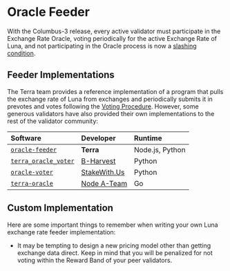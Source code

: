# Oracle Feeder

With the Columbus-3 release, every active validator must participate in the Exchange Rate Oracle, voting periodically for the active Exchange Rate of Luna, and not participating in the Oracle process is now a [slashing condition](../dev/spec-oracle.md#slashing).

## Feeder Implementations

The Terra team provides a reference implementation of a program that pulls the exchange rate of Luna from exchanges and periodically submits it in prevotes and votes following the [Voting Procedure](../dev/spec-oracle.md#voting-procedure). However, some generous validators have also provided their own implementations to the rest of the validator community:

| Software                                                                          | Developer                             | Runtime         |
| :-------------------------------------------------------------------------------- | :------------------------------------ | :-------------- |
| [`oracle-feeder`](https://github.com/terra-project/oracle-feeder/tree/columbus-3) | **Terra**                             | Node.js, Python | Official reference implementation |
| [`terra_oracle_voter`](https://github.com/b-harvest/terra_oracle_voter)           | [B-Harvest](https://bharvest.io/)     | Python          |                                   |
| [`oracle-voter`](https://github.com/stakewithus/oracle-voter)                     | [StakeWith.Us](https://stakewith.us)  | Python          |                                   |
| [`terra-oracle`](https://github.com/node-a-team/terra-oracle)                     | [Node A-Team](https://nodeateam.com/) | Go              |                                   |

## Custom Implementation

Here are some important things to remember when writing your own Luna exchange rate feeder implementation:

- It may be tempting to design a new pricing model other than getting exchange data direct. Keep in mind that you will be penalized for not voting within the Reward Band of your peer validators.
